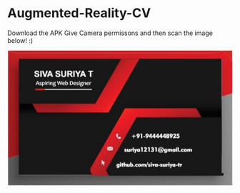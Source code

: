 # Augmented-Reality-CV

Download the APK
Give Camera permissons and then scan the image below! :) 

![](Target%20Image/target.jpg)
